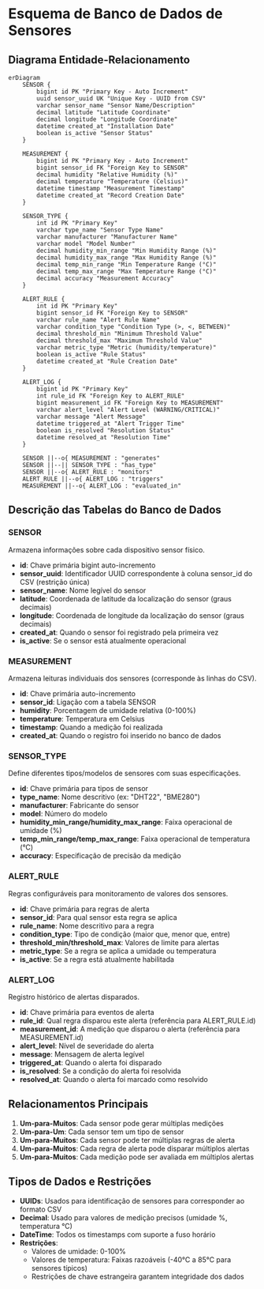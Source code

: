 # Esquema de Banco de Dados de Sensores

## Diagrama Entidade-Relacionamento

```mermaid
erDiagram
    SENSOR {
        bigint id PK "Primary Key - Auto Increment"
        uuid sensor_uuid UK "Unique Key - UUID from CSV"
        varchar sensor_name "Sensor Name/Description"
        decimal latitude "Latitude Coordinate"
        decimal longitude "Longitude Coordinate"
        datetime created_at "Installation Date"
        boolean is_active "Sensor Status"
    }
    
    MEASUREMENT {
        bigint id PK "Primary Key - Auto Increment"
        bigint sensor_id FK "Foreign Key to SENSOR"
        decimal humidity "Relative Humidity (%)"
        decimal temperature "Temperature (Celsius)"
        datetime timestamp "Measurement Timestamp"
        datetime created_at "Record Creation Date"
    }
    
    SENSOR_TYPE {
        int id PK "Primary Key"
        varchar type_name "Sensor Type Name"
        varchar manufacturer "Manufacturer Name"
        varchar model "Model Number"
        decimal humidity_min_range "Min Humidity Range (%)"
        decimal humidity_max_range "Max Humidity Range (%)"
        decimal temp_min_range "Min Temperature Range (°C)"
        decimal temp_max_range "Max Temperature Range (°C)"
        decimal accuracy "Measurement Accuracy"
    }
    
    ALERT_RULE {
        int id PK "Primary Key"
        bigint sensor_id FK "Foreign Key to SENSOR"
        varchar rule_name "Alert Rule Name"
        varchar condition_type "Condition Type (>, <, BETWEEN)"
        decimal threshold_min "Minimum Threshold Value"
        decimal threshold_max "Maximum Threshold Value"
        varchar metric_type "Metric (humidity/temperature)"
        boolean is_active "Rule Status"
        datetime created_at "Rule Creation Date"
    }
    
    ALERT_LOG {
        bigint id PK "Primary Key"
        int rule_id FK "Foreign Key to ALERT_RULE"
        bigint measurement_id FK "Foreign Key to MEASUREMENT"
        varchar alert_level "Alert Level (WARNING/CRITICAL)"
        varchar message "Alert Message"
        datetime triggered_at "Alert Trigger Time"
        boolean is_resolved "Resolution Status"
        datetime resolved_at "Resolution Time"
    }

    SENSOR ||--o{ MEASUREMENT : "generates"
    SENSOR ||--|| SENSOR_TYPE : "has_type"
    SENSOR ||--o{ ALERT_RULE : "monitors"
    ALERT_RULE ||--o{ ALERT_LOG : "triggers"
    MEASUREMENT ||--o{ ALERT_LOG : "evaluated_in"
```

## Descrição das Tabelas do Banco de Dados

### SENSOR
Armazena informações sobre cada dispositivo sensor físico.
- **id**: Chave primária bigint auto-incremento
- **sensor_uuid**: Identificador UUID correspondente à coluna sensor_id do CSV (restrição única)
- **sensor_name**: Nome legível do sensor
- **latitude**: Coordenada de latitude da localização do sensor (graus decimais)
- **longitude**: Coordenada de longitude da localização do sensor (graus decimais)
- **created_at**: Quando o sensor foi registrado pela primeira vez
- **is_active**: Se o sensor está atualmente operacional

### MEASUREMENT
Armazena leituras individuais dos sensores (corresponde às linhas do CSV).
- **id**: Chave primária auto-incremento
- **sensor_id**: Ligação com a tabela SENSOR
- **humidity**: Porcentagem de umidade relativa (0-100%)
- **temperature**: Temperatura em Celsius
- **timestamp**: Quando a medição foi realizada
- **created_at**: Quando o registro foi inserido no banco de dados

### SENSOR_TYPE
Define diferentes tipos/modelos de sensores com suas especificações.
- **id**: Chave primária para tipos de sensor
- **type_name**: Nome descritivo (ex: "DHT22", "BME280")
- **manufacturer**: Fabricante do sensor
- **model**: Número do modelo
- **humidity_min_range/humidity_max_range**: Faixa operacional de umidade (%)
- **temp_min_range/temp_max_range**: Faixa operacional de temperatura (°C)
- **accuracy**: Especificação de precisão da medição

### ALERT_RULE
Regras configuráveis para monitoramento de valores dos sensores.
- **id**: Chave primária para regras de alerta
- **sensor_id**: Para qual sensor esta regra se aplica
- **rule_name**: Nome descritivo para a regra
- **condition_type**: Tipo de condição (maior que, menor que, entre)
- **threshold_min/threshold_max**: Valores de limite para alertas
- **metric_type**: Se a regra se aplica a umidade ou temperatura
- **is_active**: Se a regra está atualmente habilitada

### ALERT_LOG
Registro histórico de alertas disparados.
- **id**: Chave primária para eventos de alerta
- **rule_id**: Qual regra disparou este alerta (referência para ALERT_RULE.id)
- **measurement_id**: A medição que disparou o alerta (referência para MEASUREMENT.id)
- **alert_level**: Nível de severidade do alerta
- **message**: Mensagem de alerta legível
- **triggered_at**: Quando o alerta foi disparado
- **is_resolved**: Se a condição do alerta foi resolvida
- **resolved_at**: Quando o alerta foi marcado como resolvido

## Relacionamentos Principais

1. **Um-para-Muitos**: Cada sensor pode gerar múltiplas medições
2. **Um-para-Um**: Cada sensor tem um tipo de sensor
3. **Um-para-Muitos**: Cada sensor pode ter múltiplas regras de alerta
4. **Um-para-Muitos**: Cada regra de alerta pode disparar múltiplos alertas
5. **Um-para-Muitos**: Cada medição pode ser avaliada em múltiplos alertas

## Tipos de Dados e Restrições

- **UUIDs**: Usados para identificação de sensores para corresponder ao formato CSV
- **Decimal**: Usado para valores de medição precisos (umidade %, temperatura °C)
- **DateTime**: Todos os timestamps com suporte a fuso horário
- **Restrições**: 
  - Valores de umidade: 0-100%
  - Valores de temperatura: Faixas razoáveis (-40°C a 85°C para sensores típicos)
  - Restrições de chave estrangeira garantem integridade dos dados